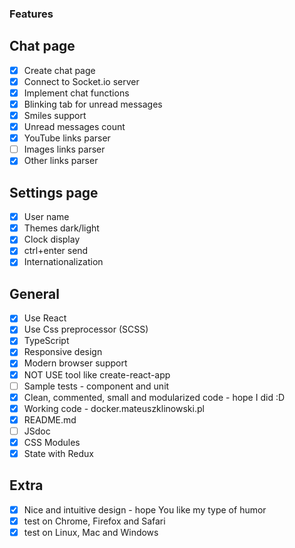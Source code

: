 ### Features

## Chat page
- [x] Create chat page
- [x] Connect to Socket.io server
- [x] Implement chat functions
- [x] Blinking tab for unread messages
- [x] Smiles support
- [x] Unread messages count
- [x] YouTube links parser
- [ ] Images links parser
- [x] Other links parser

## Settings page
- [x] User name
- [x] Themes dark/light
- [x] Clock display
- [x] ctrl+enter send
- [x] Internationalization

## General
- [x] Use React
- [x] Use Css preprocessor (SCSS)
- [x] TypeScript
- [x] Responsive design
- [x] Modern browser support
- [x] NOT USE tool like create-react-app
- [ ] Sample tests - component and unit
- [x] Clean, commented, small and modularized code - hope I did :D
- [x] Working code - docker.mateuszklinowski.pl
- [x] README.md
- [ ] JSdoc
- [x] CSS Modules
- [x] State with Redux

## Extra
- [x] Nice and intuitive design - hope You like my type of humor
- [x] test on Chrome, Firefox and Safari
- [x] test on Linux, Mac and Windows
